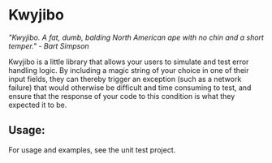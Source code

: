 Kwyjibo
=======
*"Kwyjibo. A fat, dumb, balding North American ape with no chin and a short temper." - Bart Simpson*

Kwyjibo is a little library that allows your users to simulate and test error
handling logic. By including a magic string of your choice in one of their input
fields, they can thereby trigger an exception (such as a network failure) that
would otherwise be difficult and time consuming to test, and ensure that the
response of your code to this condition is what they expected it to be.

Usage:
------
For usage and examples, see the unit test project.
